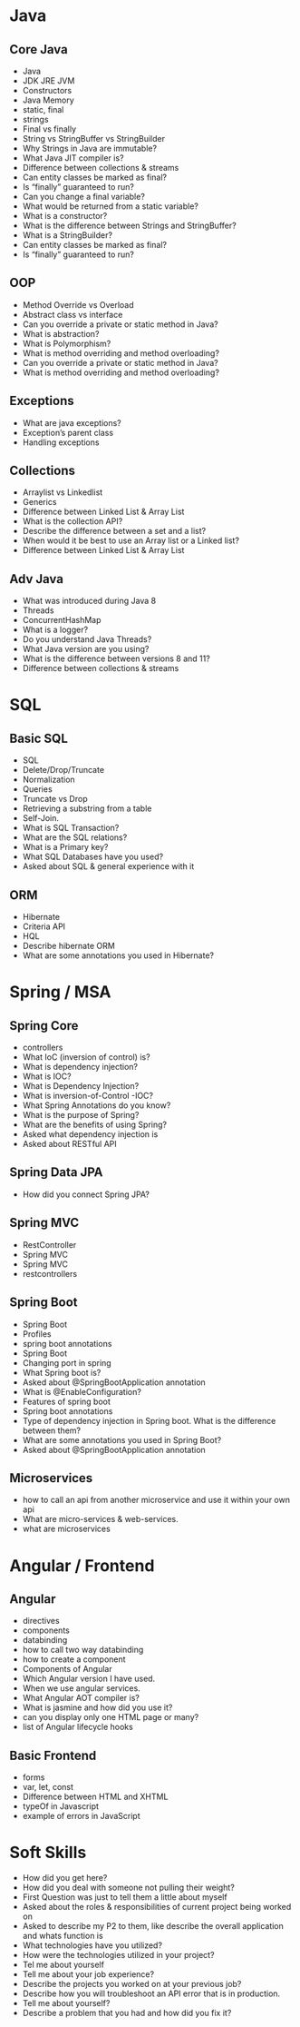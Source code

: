 # Java

## Core Java
- Java 
- JDK JRE JVM 
- Constructors 
- Java Memory 
- static, final 
- strings 
- Final vs finally
- String vs StringBuffer vs StringBuilder
- Why Strings in Java are immutable? 
- What Java JIT compiler is?
- Difference between collections & streams 
- Can entity classes be marked as final? 
- Is “finally” guaranteed to run?
- Can you change a final variable? 
- What would be returned from a static variable? 
- What is a constructor? 
- What is the difference between Strings and StringBuffer? 
- What is a StringBuilder?  
- Can entity classes be marked as final? 
- Is “finally” guaranteed to run?


## OOP
- Method Override vs Overload
- Abstract class vs interface 
- Can you override a private or static method in Java? 
- What is abstraction? 
- What is Polymorphism? 
- What is method overriding and method overloading? 
- Can you override a private or static method in Java? 
- What is method overriding and method overloading? 


## Exceptions
- What are java exceptions? 
- Exception’s parent class 
- Handling exceptions 


## Collections
- Arraylist vs Linkedlist 
- Generics
- Difference between Linked List & Array List 
- What is the collection API?
- Describe the difference between a set and a list? 
- When would it be best to use an Array list or a Linked list?
- Difference between Linked List & Array List

## Adv Java
- What was introduced during Java 8
- Threads 
- ConcurrentHashMap 
- What is a logger? 
- Do you understand Java Threads?
- What Java version are you using? 
- What is the difference between versions 8 and  11? 
- Difference between collections & streams 




# SQL

## Basic SQL
- SQL 
- Delete/Drop/Truncate 
- Normalization 
- Queries
- Truncate vs Drop 
- Retrieving a substring from a table 
- Self-Join.
- What is SQL Transaction? 
- What are the SQL relations? 
- What is a Primary key? 
- What SQL Databases have you used? 
- Asked about SQL & general experience with it


## ORM
- Hibernate
- Criteria API 
- HQL
- Describe hibernate ORM
- What are some annotations you used in Hibernate? 


# Spring / MSA

## Spring Core
- controllers
- What IoC (inversion of control) is? 
- What is dependency injection? 
- What is IOC?
- What is Dependency Injection? 
- What is inversion-of-Control -IOC? 
- What Spring Annotations do you know? 
- What is the purpose of Spring? 
- What are the benefits of using Spring? 
- Asked what dependency injection is
- Asked about RESTful API

## Spring Data JPA
- How did you connect Spring JPA?

## Spring MVC
- RestController 
- Spring MVC
- Spring MVC 
- restcontrollers

## Spring Boot
- Spring Boot
- Profiles 
- spring boot annotations
- Spring Boot 
- Changing port in spring
- What Spring boot is?
- Asked about @SpringBootApplication annotation
- What is @EnableConfiguration? 
- Features of spring boot 
- Spring boot annotations 
- Type of dependency injection in Spring boot. What is the difference between them?
- What are some annotations you used in Spring Boot?
- Asked about @SpringBootApplication annotation 

## Microservices
- how to call an api from another microservice and use it within your own api 
- What are micro-services & web-services. 
- what are microservices


# Angular / Frontend

## Angular
- directives 
- components 
- databinding 
- how to call two way databinding 
- how to create a component 
- Components of Angular 
- Which Angular version I have used. 
- When we use angular services. 
- What Angular AOT compiler is? 
- What is jasmine and how did you use it? 
- can you display only one HTML page or many?
- list of Angular lifecycle hooks

## Basic Frontend 
- forms
- var, let, const 
- Difference between HTML and XHTML 
- typeOf in Javascript 
- example of errors in JavaScript 
 


# Soft Skills
- How did you get here? 
- How did you deal with someone not pulling their weight?
- First Question was just to tell them a little about myself
- Asked about the roles & responsibilities of current project being worked on
- Asked to describe my P2 to them, like describe the overall application and whats function is
- What technologies have you utilized? 
- How were the technologies utilized in your project? 
- Tel me about yourself
- Tell me about your job experience? 
- Describe the projects you worked on at your previous job? 
- Describe how you will troubleshoot an API error that is in production.
- Tell me about yourself?
- Describe a problem that you had and how did you fix it?



